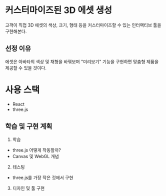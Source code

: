 # 커스터마이즈된 3D 에셋 생성

고객이 직접 3D 에셋의 색상, 크기, 형태 등을 커스터마이즈할 수 있는 인터랙티브 툴을 구현해본다.

## 선정 이유

에셋은 아바타의 색상 및 채형을 바꿔보며 "미리보기" 기능을 구현하면 맞춤형 제품을 제공할 수 있을 것이다.

# 사용 스택

- React
- three.js

## 학습 및 구현 계획

1. 학습

- three.js 어떻게 작동할까?
- Canvas 및 WebGL 개념

2. 테스팅

- three.js를 가장 작은 것에서 구현

3. 디자인 및 툴 구현
